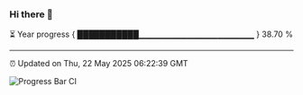 ### Hi there 👋

⏳ Year progress { ███████████▁▁▁▁▁▁▁▁▁▁▁▁▁▁▁▁▁▁▁ } 38.70 %

---

⏰ Updated on Thu, 22 May 2025 06:22:39 GMT

![Progress Bar CI](https://github.com/liununu/liununu/workflows/Progress%20Bar%20CI/badge.svg)

